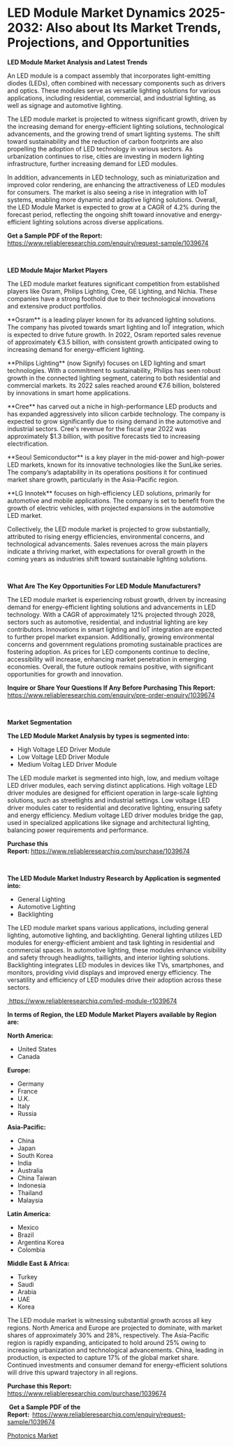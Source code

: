 <p><h1>LED Module Market Dynamics 2025-2032: Also about Its Market Trends, Projections, and Opportunities</h1></p><p><strong>LED Module Market Analysis and Latest Trends</strong></p>
<p><p>An LED module is a compact assembly that incorporates light-emitting diodes (LEDs), often combined with necessary components such as drivers and optics. These modules serve as versatile lighting solutions for various applications, including residential, commercial, and industrial lighting, as well as signage and automotive lighting.</p><p>The LED module market is projected to witness significant growth, driven by the increasing demand for energy-efficient lighting solutions, technological advancements, and the growing trend of smart lighting systems. The shift toward sustainability and the reduction of carbon footprints are also propelling the adoption of LED technology in various sectors. As urbanization continues to rise, cities are investing in modern lighting infrastructure, further increasing demand for LED modules.</p><p>In addition, advancements in LED technology, such as miniaturization and improved color rendering, are enhancing the attractiveness of LED modules for consumers. The market is also seeing a rise in integration with IoT systems, enabling more dynamic and adaptive lighting solutions. Overall, the LED Module Market is expected to grow at a CAGR of 4.2% during the forecast period, reflecting the ongoing shift toward innovative and energy-efficient lighting solutions across diverse applications.</p></p>
<p><strong>Get a Sample PDF of the Report:&nbsp;</strong> <a href="https://www.reliableresearchiq.com/enquiry/request-sample/1039674?utm_campaign=2453&utm_medium=2&utm_source=Github&utm_content=ia&utm_term=11022025&utm_id=led-module">https://www.reliableresearchiq.com/enquiry/request-sample/1039674</a></p>
<p>&nbsp;</p>
<p><strong>LED Module Major Market Players</strong></p>
<p><p>The LED module market features significant competition from established players like Osram, Philips Lighting, Cree, GE Lighting, and Nichia. These companies have a strong foothold due to their technological innovations and extensive product portfolios.</p><p>**Osram** is a leading player known for its advanced lighting solutions. The company has pivoted towards smart lighting and IoT integration, which is expected to drive future growth. In 2022, Osram reported sales revenue of approximately €3.5 billion, with consistent growth anticipated owing to increasing demand for energy-efficient lighting.</p><p>**Philips Lighting** (now Signify) focuses on LED lighting and smart technologies. With a commitment to sustainability, Philips has seen robust growth in the connected lighting segment, catering to both residential and commercial markets. Its 2022 sales reached around €7.6 billion, bolstered by innovations in smart home applications.</p><p>**Cree** has carved out a niche in high-performance LED products and has expanded aggressively into silicon carbide technology. The company is expected to grow significantly due to rising demand in the automotive and industrial sectors. Cree's revenue for the fiscal year 2022 was approximately $1.3 billion, with positive forecasts tied to increasing electrification.</p><p>**Seoul Semiconductor** is a key player in the mid-power and high-power LED markets, known for its innovative technologies like the SunLike series. The company’s adaptability in its operations positions it for continued market share growth, particularly in the Asia-Pacific region.</p><p>**LG Innotek** focuses on high-efficiency LED solutions, primarily for automotive and mobile applications. The company is set to benefit from the growth of electric vehicles, with projected expansions in the automotive LED market.</p><p>Collectively, the LED module market is projected to grow substantially, attributed to rising energy efficiencies, environmental concerns, and technological advancements. Sales revenues across the main players indicate a thriving market, with expectations for overall growth in the coming years as industries shift toward sustainable lighting solutions.</p></p>
<p>&nbsp;</p>
<p><strong>What Are The Key Opportunities For LED Module Manufacturers?</strong></p>
<p><p>The LED module market is experiencing robust growth, driven by increasing demand for energy-efficient lighting solutions and advancements in LED technology. With a CAGR of approximately 12% projected through 2028, sectors such as automotive, residential, and industrial lighting are key contributors. Innovations in smart lighting and IoT integration are expected to further propel market expansion. Additionally, growing environmental concerns and government regulations promoting sustainable practices are fostering adoption. As prices for LED components continue to decline, accessibility will increase, enhancing market penetration in emerging economies. Overall, the future outlook remains positive, with significant opportunities for growth and innovation.</p></p>
<p><strong>Inquire or Share Your Questions If Any Before Purchasing This Report:</strong> <a href="https://www.reliableresearchiq.com/enquiry/pre-order-enquiry/1039674?utm_campaign=2453&utm_medium=2&utm_source=Github&utm_content=ia&utm_term=11022025&utm_id=led-module">https://www.reliableresearchiq.com/enquiry/pre-order-enquiry/1039674</a></p>
<p>&nbsp;</p>
<p><strong>Market Segmentation</strong></p>
<p><strong>The LED Module Market Analysis by types is segmented into:</strong></p>
<p><ul><li>High Voltage LED Driver Module</li><li>Low Voltage LED Driver Module</li><li>Medium Voltag LED Driver Module</li></ul></p>
<p><p>The LED module market is segmented into high, low, and medium voltage LED driver modules, each serving distinct applications. High voltage LED driver modules are designed for efficient operation in large-scale lighting solutions, such as streetlights and industrial settings. Low voltage LED driver modules cater to residential and decorative lighting, ensuring safety and energy efficiency. Medium voltage LED driver modules bridge the gap, used in specialized applications like signage and architectural lighting, balancing power requirements and performance.</p></p>
<p><strong>Purchase this Report:&nbsp;</strong><a href="https://www.reliableresearchiq.com/purchase/1039674?utm_campaign=2453&utm_medium=2&utm_source=Github&utm_content=ia&utm_term=11022025&utm_id=led-module">https://www.reliableresearchiq.com/purchase/1039674</a></p>
<p>&nbsp;</p>
<p><strong>The LED Module Market Industry Research by Application is segmented into:</strong></p>
<p><ul><li>General Lighting</li><li>Automotive Lighting</li><li>Backlighting</li></ul></p>
<p><p>The LED module market spans various applications, including general lighting, automotive lighting, and backlighting. General lighting utilizes LED modules for energy-efficient ambient and task lighting in residential and commercial spaces. In automotive lighting, these modules enhance visibility and safety through headlights, taillights, and interior lighting solutions. Backlighting integrates LED modules in devices like TVs, smartphones, and monitors, providing vivid displays and improved energy efficiency. The versatility and efficiency of LED modules drive their adoption across these sectors.</p></p>
<p><a href="https://www.reliableresearchiq.com/led-module-r1039674?utm_campaign=2453&utm_medium=2&utm_source=Github&utm_content=ia&utm_term=11022025&utm_id=led-module">&nbsp;https://www.reliableresearchiq.com/led-module-r1039674</a></p>
<p><strong>In terms of Region, the LED Module Market Players available by Region are:</strong></p>
<p>
    <p> <strong> North America: </strong>
        <ul>
            <li>United States</li>
            <li>Canada</li>
        </ul>
        </p> 
    <p> <strong> Europe: </strong>
        <ul>
            <li>Germany</li>
            <li>France</li>
            <li>U.K.</li>
            <li>Italy</li>
            <li>Russia</li>
        </ul>
        </p> 
    <p> <strong> Asia-Pacific: </strong>
        <ul>
            <li>China</li>
            <li>Japan</li>
            <li>South Korea</li>
            <li>India</li>
            <li>Australia</li>
            <li>China Taiwan</li>
            <li>Indonesia</li>
            <li>Thailand</li>
            <li>Malaysia</li>
        </ul>
        </p> 
    <p> <strong> Latin America: </strong>
        <ul>
            <li>Mexico</li>
            <li>Brazil</li>
            <li>Argentina Korea</li>
            <li>Colombia</li>
        </ul>
        </p> 
    <p> <strong> Middle East & Africa: </strong>
        <ul>
            <li>Turkey</li>
            <li>Saudi</li>
            <li>Arabia</li>
            <li>UAE</li>
            <li>Korea</li>
        </ul>
    </p>
    </p>
<p><p>The LED module market is witnessing substantial growth across all key regions. North America and Europe are projected to dominate, with market shares of approximately 30% and 28%, respectively. The Asia-Pacific region is rapidly expanding, anticipated to hold around 25% owing to increasing urbanization and technological advancements. China, leading in production, is expected to capture 17% of the global market share. Continued investments and consumer demand for energy-efficient solutions will drive this upward trajectory in all regions.</p></p>
<p><strong>Purchase this Report: </strong><a href="https://www.reliableresearchiq.com/purchase/1039674?utm_campaign=2453&utm_medium=2&utm_source=Github&utm_content=ia&utm_term=11022025&utm_id=led-module">https://www.reliableresearchiq.com/purchase/1039674</a></p>
<p>&nbsp;<strong>Get a Sample PDF of the Report:&nbsp;&nbsp;</strong><a href="https://www.reliableresearchiq.com/enquiry/request-sample/1039674?utm_campaign=2453&utm_medium=2&utm_source=Github&utm_content=ia&utm_term=11022025&utm_id=led-module">https://www.reliableresearchiq.com/enquiry/request-sample/1039674</a></p>
<p><strong></strong></p>
<p><p><a href="https://github.com/pimanoruman/Market-Research-Report-List-1/blob/main/photonics-market.md?utm_campaign=2453&utm_medium=2&utm_source=Github&utm_content=ia&utm_term=11022025&utm_id=led-module">Photonics Market</a></p></p>